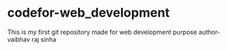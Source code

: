 # codefor-web_development
This is my first git repository made for web development purpose
author-vaibhav raj sinha
